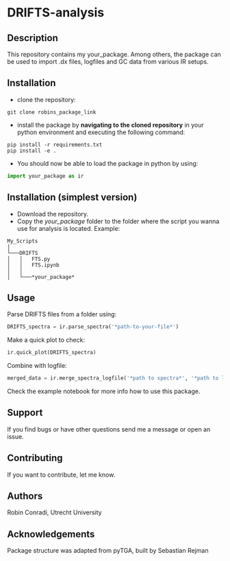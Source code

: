 # DRIFTS-analysis
## Description
This repository contains my your_package. Among others, the package can be used to import .dx files, logfiles and GC data from various IR setups.

## Installation 
- clone the repository:
```
git clone robins_package_link
```
- install the package by **navigating to the cloned repository** in your python environment and executing the following command:

```
pip install -r requirements.txt
pip install -e .
```
- You should now be able to load the package in python by using:

```python
import your_package as ir
```

## Installation (simplest version)
- Download the repository. 
- Copy the *your_package* folder to the folder where the script you wanna use for analysis is located. Example:

```
My_Scripts
│
└───DRIFTS
│   │   FTS.py
│   │   FTS.ipynb
│   │
│   └───*your_package*
```

## Usage
Parse DRIFTS files from a folder using:
```python
DRIFTS_spectra = ir.parse_spectra('*path-to-your-file*')
```
Make a quick plot to check: 

```python
ir.quick_plot(DRIFTS_spectra)
```
Combine with logfile:

```python
merged_data = ir.merge_spectra_logfile('*path to spectra*', '*path to logfile*')
```

Check the example notebook for more info how to use this package.

## Support
If you find bugs or have other questions send me a message or open an issue.

## Contributing
If you want to contribute, let me know.

## Authors
Robin Conradi, Utrecht University

## Acknowledgements
Package structure was adapted from pyTGA, built by Sebastian Rejman
